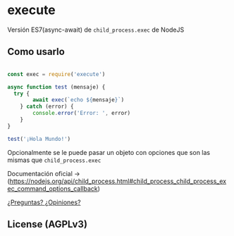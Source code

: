 # execute

Versión ES7(async-await) de `child_process.exec` de NodeJS

## Como usarlo
```js

const exec = require('execute')

async function test (mensaje) {
  try {
		await exec(`echo ${mensaje}`)
	} catch (error) {
		console.error('Error: ', error)
	}
}

test('¡Hola Mundo!')
```
Opcionalmente se le puede pasar un objeto con opciones que son las mismas que `child_process.exec`

Documentación oficial -> (https://nodejs.org/api/child_process.html#child_process_child_process_exec_command_options_callback)

[¿Preguntas? ¿Opiniones?](https://github.com/habemuscode/execute/issues/new)

## License (AGPLv3)

